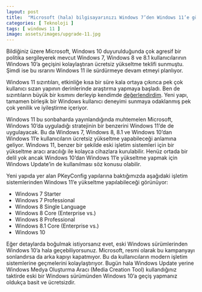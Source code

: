 ```yaml
---
layout: post
title:  "Microsoft (hala) bilgisayarınızı Windows 7’den Windows 11’e güncellemenizi istiyor"
categories: [ Teknoloji ]
tags: [ windows 11 ]
image: assets/images/upgrade-11.jpg
---
```

Bildiğiniz üzere Microsoft, Windows 10 duyurulduğunda çok agresif bir politika sergileyerek mevcut Windows 7, Windows 8 ve 8.1 kullanıcılarının Windows 10’a geçişini kolaylaştıran ücretsiz yükseltme teklifi sunmuştu. Şimdi ise bu ısrarını Windows 11 ile sürdürmeye devam etmeyi planlıyor.

Windows 11 sızıntıları, etkinliğe kısa bir süre kala ortaya çıkınca pek çok kullanıcı sızan yapının derinlerinde araştırma yapmaya başladı. Ben de sızıntıların büyük bir kısmını derleyip kendimde [değerlendirdim](/windows-11-neler-yeni/). Yeni yapı, tamamen birleşik bir Windows kullanıcı deneyimi sunmaya odaklanmış pek çok yenilik ve iyileştirme içeriyor.

Windows 11 bu sonbaharda yayınlandığında muhtemelen Microsoft, Windows 10’da uyguladığı stratejinin bir benzerini Windows 11’de de uygulayacak. Bu da Windows 7, Windows 8, 8.1 ve Windows 10’dan Windows 11’e kullanıcıların ücretsiz yükseltme yapabileceği anlamına geliyor. Windows 11, benzer bir şekilde eski işletim sistemleri için bir yükseltme aracı aracılığı ile kolayca cihazlara kurulabilir. Henüz ortada bir delil yok ancak Windows 10’dan Windows 11’e yükseltme yapmak için Windows Update’in de kullanılması söz konusu olabilir.

Yeni yapıda yer alan PKeyConfig yapılarına baktığımızda aşağıdaki işletim sistemlerinden Windows 11’e yükseltme yapılabileceği görünüyor:
- Windows 7 Starter
- Windows 7 Professional
- Windows 8 Single Language
- Windows 8 Core (Enterprise vs.)
- Windows 8 Professional
- Windows 8.1 Core (Enterprise vs.)
- Windows 10

Eğer detaylarda boğulmak istiyorsanız evet, eski Windows sürümlerinden Windows 10’a hala geçebiliyorsunuz. Microsoft, resmi olarak bu kampanyayı sonlandırsa da arka kapıyı kapatmıyor. Bu da kullanıcıların modern işletim sistemlerine geçmelerini kolaylaştırıyor. Bugün hala Windows Update yerine Windows Medya Oluşturma Aracı (Media Creation Tool) kullandığınız taktirde eski bir Windows sürümünden Windows 10’a geçiş yapmanız oldukça basit ve ücretsizdir.
